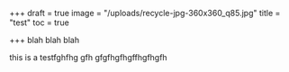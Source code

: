 +++
draft = true
image = "/uploads/recycle-jpg-360x360_q85.jpg"
title = "test"
toc = true

+++
blah blah blah

this is a testfghfhg gfh gfgfhgfhgffhgfhgfh